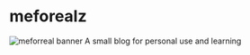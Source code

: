 # meforealz
![meforreal banner](https://files.meforreal.com/images/mfr/mfrava150.png "Me for Realz!")
A small blog for personal use and learning
